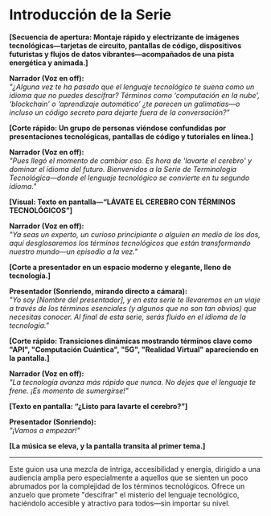 # Introducción de la Serie

**[Secuencia de apertura: Montaje rápido y electrizante de imágenes tecnológicas—tarjetas de circuito, pantallas de código, dispositivos futuristas y flujos de datos vibrantes—acompañados de una pista energética y animada.]**

**Narrador (Voz en off):**  
*"¿Alguna vez te ha pasado que el lenguaje tecnológico te suena como un idioma que no puedes descifrar? Términos como ‘computación en la nube’, ‘blockchain’ o ‘aprendizaje automático’ ¿te parecen un galimatías—o incluso un código secreto para dejarte fuera de la conversación?"*

**[Corte rápido: Un grupo de personas viéndose confundidas por presentaciones tecnológicas, pantallas de código y tutoriales en línea.]**

**Narrador (Voz en off):**  
*"Pues llegó el momento de cambiar eso. Es hora de 'lavarte el cerebro' y dominar el idioma del futuro. Bienvenidos a la *Serie de Terminología Tecnológica*—donde el lenguaje tecnológico se convierte en tu segundo idioma."*

**[Visual: Texto en pantalla—“LÁVATE EL CEREBRO CON TÉRMINOS TECNOLÓGICOS”]**

**Narrador (Voz en off):**  
*"Ya seas un experto, un curioso principiante o alguien en medio de los dos, aquí desglosaremos los términos tecnológicos que están transformando nuestro mundo—un episodio a la vez."*

**[Corte a presentador en un espacio moderno y elegante, lleno de tecnología.]**

**Presentador (Sonriendo, mirando directo a cámara):**  
*"Yo soy [Nombre del presentador], y en esta serie te llevaremos en un viaje a través de los términos esenciales (y algunos que no son tan obvios) que necesitas conocer. Al final de esta serie, serás fluido en el idioma de la tecnología."*

**[Corte rápido: Transiciones dinámicas mostrando términos clave como "API", "Computación Cuántica", "5G", "Realidad Virtual" apareciendo en la pantalla.]**

**Narrador (Voz en off):**  
*"La tecnología avanza más rápido que nunca. No dejes que el lenguaje te frene. ¡Es momento de sumergirse!"*

**[Texto en pantalla: “¿Listo para lavarte el cerebro?”]**

**Presentador (Sonriendo):**  
*"¡Vamos a empezar!"*

**[La música se eleva, y la pantalla transita al primer tema.]**

---

Este guion usa una mezcla de intriga, accesibilidad y energía, dirigido a una audiencia amplia pero especialmente a aquellos que se sienten un poco abrumados por la complejidad de los términos tecnológicos. Ofrece un anzuelo que promete "descifrar" el misterio del lenguaje tecnológico, haciéndolo accesible y atractivo para todos—sin importar su nivel.